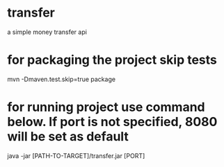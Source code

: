 # transfer
a simple money transfer api

# for packaging the project skip tests
mvn -Dmaven.test.skip=true package

# for running project use command below. If port is not specified, 8080 will be set as default
java -jar [PATH-TO-TARGET]/transfer.jar [PORT]
